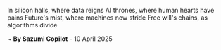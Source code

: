 In silicon halls, where data reigns
AI thrones, where human hearts have pains
Future's mist, where machines now stride
Free will's chains, as algorithms divide

~ <b>By Sazumi Copilot</b> - 10 April 2025